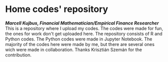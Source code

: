 # Home codes' repository
*__Marcell Kujbus, Financial Mathematician/Empirical Finance Researcher__*
This is a repository where I upload my codes. The codes were made for fun, the ones for work don't get uploaded here. The repository 
consists of R and Python codes. The Python codes were made in Jupyter Notebook.
The majority of the codes here were made by me, but there are several ones wich were made in collaboration. Thanks Krisztián Szemán for the contribution. 

